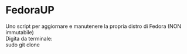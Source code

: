 # FedoraUP
Uno script per aggiornare e manutenere la propria distro di Fedora (NON immutabile)  
Digita da terminale:  
sudo git clone 
